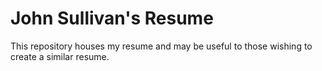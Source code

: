 # John Sullivan's Resume

This repository houses my resume and may be useful to those wishing to create a similar resume.

